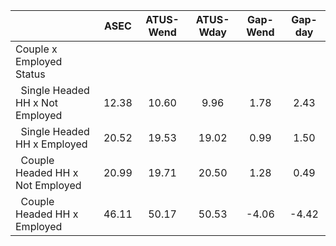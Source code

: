 
|                      |         ASEC |    ATUS-Wend |    ATUS-Wday |     Gap-Wend |      Gap-day |
| -------------------- | :----------: | :----------: | :----------: | :----------: | :----------: |
| Couple x Employed Status |              |              |              |              |              |
| &nbsp;&nbsp;Single Headed HH x Not Employed |        12.38 |        10.60 |         9.96 |         1.78 |         2.43 |
| &nbsp;&nbsp;Single Headed HH x Employed |        20.52 |        19.53 |        19.02 |         0.99 |         1.50 |
| &nbsp;&nbsp;Couple Headed HH x Not Employed |        20.99 |        19.71 |        20.50 |         1.28 |         0.49 |
| &nbsp;&nbsp;Couple Headed HH x Employed |        46.11 |        50.17 |        50.53 |        -4.06 |        -4.42 |


